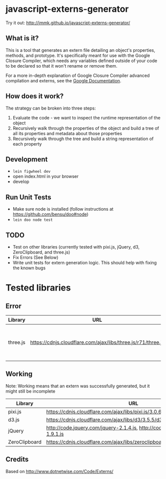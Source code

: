 # javascript-externs-generator
Try it out: http://jmmk.github.io/javascript-externs-generator/

## What is it?
This is a tool that generates an extern file detailing an object's properties, methods, and prototype. It's specifically meant for use with the Google Closure Compiler, which needs any variables defined outside of your code to be declared so that it won't rename or remove them.

For a more in-depth explanation of Google Closure Compiler advanced compilation and externs, see the [Google Documentation](https://developers.google.com/closure/compiler/docs/api-tutorial3).

## How does it work?
The strategy can be broken into three steps:

1. Evaluate the code - we want to inspect the runtime representation of the object
2. Recursively walk through the properties of the object and build a tree of all its properties and metadata about those properties
3. Recursively walk through the tree and build a string representation of each property

## Development
* `lein figwheel dev`
* open index.html in your browser
* develop

## Run Unit Tests
* Make sure node is installed (follow instructions at https://github.com/bensu/doo#node)
* `lein doo node test`

## TODO
* Test on other libraries (currently tested with pixi.js, jQuery, d3, ZeroClipboard, and three.js)
* Fix Errors (See Below)
* Write unit tests for extern generation logic. This should help with fixing the known bugs

# Tested libraries

## Error
| Library | URL | Problem
|---------|-----|--------
| three.js| https://cdnjs.cloudflare.com/ajax/libs/three.js/r71/three.js|`Uncaught TypeError: Cannot read property 'order' of undefined`

## Working
Note: Working means that an extern was successfully generated, but it might still be incomplete

| Library | URL
|---------|----
| pixi.js | https://cdnjs.cloudflare.com/ajax/libs/pixi.js/3.0.6/pixi.js
| d3.js   | https://cdnjs.cloudflare.com/ajax/libs/d3/3.5.5/d3.js
| jQuery  | http://code.jquery.com/jquery-2.1.4.js, http://code.jquery.com/jquery-1.9.1.js
| ZeroClipboard | https://cdnjs.cloudflare.com/ajax/libs/zeroclipboard/2.2.0/ZeroClipboard.js

## Credits
Based on http://www.dotnetwise.com/Code/Externs/
